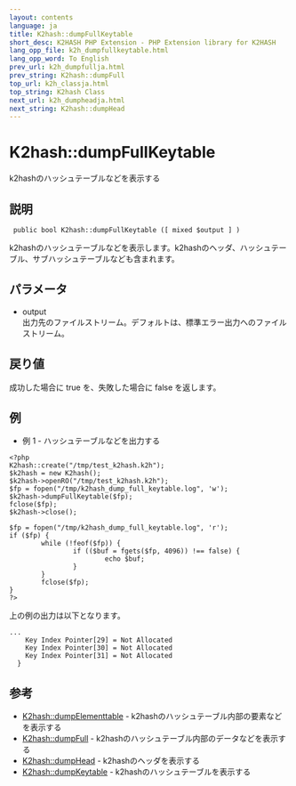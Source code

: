 ```yaml
---
layout: contents
language: ja
title: K2hash::dumpFullKeytable
short_desc: K2HASH PHP Extension - PHP Extension library for K2HASH
lang_opp_file: k2h_dumpfullkeytable.html
lang_opp_word: To English
prev_url: k2h_dumpfullja.html
prev_string: K2hash::dumpFull
top_url: k2h_classja.html
top_string: K2hash Class
next_url: k2h_dumpheadja.html
next_string: K2hash::dumpHead
---
```


# K2hash::dumpFullKeytable
k2hashのハッシュテーブルなどを表示する

## 説明
```
 public bool K2hash::dumpFullKeytable ([ mixed $output ] )
```
k2hashのハッシュテーブルなどを表示します。k2hashのヘッダ、ハッシュテーブル、サブハッシュテーブルなども含まれます。

## パラメータ
- output  
出力先のファイルストリーム。デフォルトは、標準エラー出力へのファイルストリーム。

## 戻り値
成功した場合に true を、失敗した場合に false を返します。 

## 例
- 例 1 - ハッシュテーブルなどを出力する
```
<?php
K2hash::create("/tmp/test_k2hash.k2h");
$k2hash = new K2hash();
$k2hash->openRO("/tmp/test_k2hash.k2h");
$fp = fopen("/tmp/k2hash_dump_full_keytable.log", 'w');
$k2hash->dumpFullKeytable($fp);
fclose($fp);
$k2hash->close();

$fp = fopen("/tmp/k2hash_dump_full_keytable.log", 'r');
if ($fp) {
        while (!feof($fp)) {
                if (($buf = fgets($fp, 4096)) !== false) {
                        echo $buf;
                }
        }
        fclose($fp);
}
?>
```
上の例の出力は以下となります。
```
...
    Key Index Pointer[29] = Not Allocated
    Key Index Pointer[30] = Not Allocated
    Key Index Pointer[31] = Not Allocated
  }
```

## 参考
- [K2hash::dumpElementtable](k2h_dumpelementtableja.html) - k2hashのハッシュテーブル内部の要素などを表示する
- [K2hash::dumpFull](k2h_dumpfullja.html) - k2hashのハッシュテーブル内部のデータなどを表示する
- [K2hash::dumpHead](k2h_dumpheadja.html) - k2hashのヘッダを表示する
- [K2hash::dumpKeytable](k2h_dumpkeytableja.html) - k2hashのハッシュテーブルを表示する

